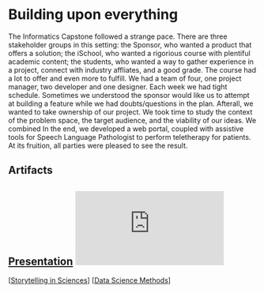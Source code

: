 # Building upon everything

The Informatics Capstone followed a strange pace. There are three stakeholder groups in this setting: the Sponsor, who wanted a product that offers a solution; the iSchool, who wanted a rigorious course with plentiful academic content; the students, who wanted a way to gather experience in a project, connect with industry affliates, and a good grade. The course had a lot to offer and even more to fulfill. We had a team of four, one project manager, two developer and one designer. Each week we had tight schedule. Sometimes we understood the sponsor would like us to attempt at building a feature while we had doubts/questions in the plan. Afterall, we wanted to take ownership of our project. We took time to study the context of the problem space, the target audience, and the viability of our ideas. We combined In the end, we developed a web portal, coupled with assistive tools for Speech Language Pathologist to perform teletherapy for patients. At its fruition, all parties were pleased to see the result.

## Artifacts

[Presentation](https://www.youtube.com/watch?v=V1Bylxc6OjI)
![](https://github.com/QuantumEPR/z-en-kb/blob/master/pdfs/Research%20Information.pdf)
---

[[Storytelling in Sciences]]
[[Data Science Methods]]

[//begin]: # "Autogenerated link references for markdown compatibility"
[Storytelling in Sciences]: <../HONORS/Storytelling in Sciences> "Story time!"
[Data Science Methods]: <Data Science Methods> "Time for a refresher"
[//end]: # "Autogenerated link references"
